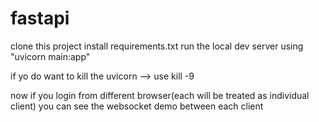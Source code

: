 # fastapi

clone this project
install requirements.txt
run the local dev server using "uvicorn main:app"

if yo do want to kill the uvicorn --> use kill -9 <PID of uvicorn>

now if you login from different browser(each will be treated as individual client) you can see the websocket demo between each client

